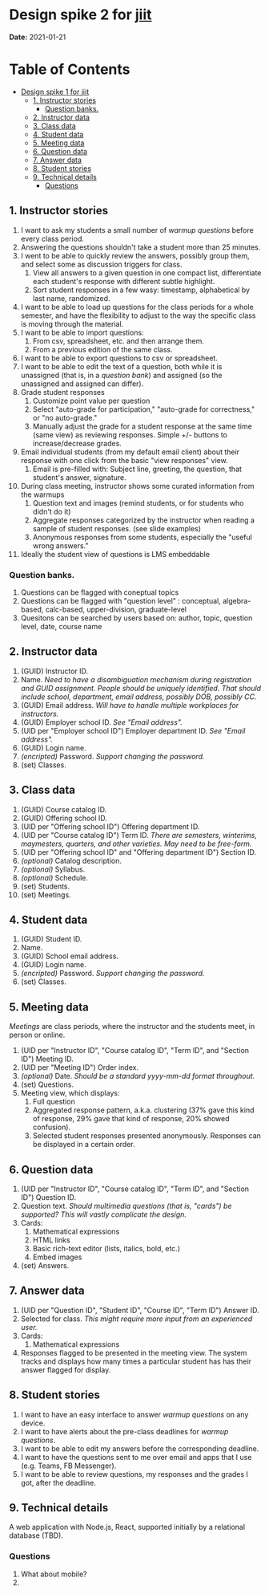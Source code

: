# Design spike 2 for [jiit](https://github.com/ivogeorg/jitt)

**Date:** 2021-01-21

Table of Contents
=================

* [Design spike 1 for <a href="https://github\.com/ivogeorg/jitt">jiit</a>](#design-spike-1-for-jiit)
  * [1\. Instructor stories](#1-instructor-stories)
    * [Question banks\.](#question-banks)
  * [2\. Instructor data](#2-instructor-data)
  * [3\. Class data](#3-class-data)
  * [4\. Student data](#4-student-data)
  * [5\. Meeting data](#5-meeting-data)
  * [6\. Question data](#6-question-data)
  * [7\. Answer data](#7-answer-data)
  * [8\. Student stories](#8-student-stories)
  * [9\. Technical details](#9-technical-details)
    * [Questions](#questions)

## 1. Instructor stories

1. I want to ask my students a small number of _warmup questions_ before every class period.
2. Answering the questions shouldn't take a student more than 25 minutes.  
3. I went to be able to quickly review the answers, possibly group them, and select some as discussion triggers for class.  
   1. View all answers to a given question in one compact list, differentiate each student's response with different subtle highlight.  
   2. Sort student responses in a few wasy: timestamp, alphabetical by last name, randomized. 
4. I want to be able to load up questions for the class periods for a whole semester, and have the flexibility to adjust to the way the specific class is moving through the material.  
5. I want to be able to import questions:
   1. From csv, spreadsheet, etc. and then arrange them.  
   2. From a previous edition of the same class.  
6. I want to be able to export questions to csv or spreadsheet.  
7. I want to be able to edit the text of a question, both while it is unassigned (that is, in a _question bank_) and assigned (so the unassigned and assigned can differ).  
8. Grade student responses  
   1. Customize point value per question  
   2. Select "auto-grade for participation," "auto-grade for correctness," or "no auto-grade."  
   3. Manually adjust the grade for a student response at the same time (same view) as reviewing responses. Simple +/- buttons to increase/decrease grades.  
9. Email individual students (from my default email client) about their response with one click from the basic "view responses" view.  
   1. Email is pre-filled with: Subject line, greeting, the question, that student's answer, signature.  
10. During class meeting, instructor shows some curated information from the warmups  
    1. Question text and images (remind students, or for students who didn't do it)
    2. Aggregate responses categorized by the instructor when reading a sample of student responses. (see slide examples)
    3. Anonymous responses from some students, especially the "useful wrong answers."  
11. Ideally the student view of questions is LMS embeddable  

### Question banks.  
1. Questions can be flagged with coneptual topics
2. Questions can be flagged with "question level" : conceptual, algebra-based, calc-based, upper-division, graduate-level
3. Quesitons can be searched by users based on: author, topic, question level, date, course name

## 2. Instructor data

1. (GUID) Instructor ID.  
2. Name. _Need to have a disambiguation mechanism during registration and GUID assignment. People should be uniquely identified. That should include school, department, email address, possibly DOB, possibly CC._
3. (GUID) Email address. _Will have to handle multiple workplaces for instructors._   
4. (GUID) Employer school ID. _See "Email address"._   
5. (UID per "Employer school ID") Employer department ID. _See "Email address"._    
6. (GUID) Login name.  
7. _(encripted)_ Password. _Support changing the password._    
8. (set) Classes.

## 3. Class data

1. (GUID) Course catalog ID.  
2. (GUID) Offering school ID.  
3. (UID per "Offering school ID") Offering department ID.  
4. (UID per "Course catalog ID") Term ID.  _There are semesters, winterims, maymesters, quarters, and other varieties. May need to be free-form._
5. (UID per "Offering school ID" and "Offering department ID") Section ID.  
6. _(optional)_ Catalog description.
7. _(optional)_ Syllabus.  
8. _(optional)_ Schedule.  
9. (set) Students.  
10. (set) Meetings.  

## 4. Student data

1. (GUID) Student ID.  
2. Name.  
3. (GUID) School email address.
4. (GUID) Login name.
5. _(encripted)_ Password. _Support changing the password._    
6. (set) Classes.  

## 5. Meeting data

_Meetings_ are class periods, where the instructor and the students meet, in person or online.

1. (UID per "Instructor ID", "Course catalog ID", "Term ID", and "Section ID") Meeting ID.
2. (UID per "Meeting ID") Order index.  
3. _(optional)_ Date. _Should be a standard yyyy-mm-dd format throughout._   
4. (set) Questions.  
5. Meeting view, which displays:  
   1. Full question
   2. Aggregated response pattern, a.k.a. clustering (37% gave this kind of response, 29% gave that kind of response, 20% showed confusion).
   3. Selected student responses presented anonymously. Responses can be displayed in a certain order.

## 6. Question data

1. (UID per "Instructor ID", "Course catalog ID", "Term ID", and "Section ID") Question ID.  
2. Question text. _Should multimedia questions (that is, "cards") be supported? This will vastly complicate the design._  
3. Cards:  
   1. Mathematical expressions  
   2. HTML links  
   3. Basic rich-text editor (lists, italics, bold, etc.)  
   4. Embed images  
2. (set) Answers.  

## 7. Answer data

1. (UID per "Question ID", "Student ID", "Course ID", "Term ID") Answer ID.
2. Selected for class. _This might require more input from an experienced user._  
3. Cards:  
   1. Mathematical expressions  
4. Responses flagged to be presented in the meeting view. The system tracks and displays how many times a particular student has has their answer flagged for display.
   
## 8. Student stories

1. I want to have an easy interface to answer _warmup questions_ on any device.  
2. I want to have alerts about the pre-class deadlines for _warmup questions_.  
3. I want to be able to edit my answers before the corresponding deadline.  
4. I want to have the questions sent to me over email and apps that I use (e.g. Teams, FB Messenger).  
5. I want to be able to review questions, my responses and the grades I got, after the deadline.  

## 9. Technical details

A web application with Node.js, React, supported initially by a relational database (TBD).

### Questions

1. What about mobile?  
2. 
